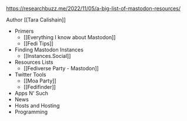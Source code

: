 https://researchbuzz.me/2022/11/05/a-big-list-of-mastodon-resources/

Author [[Tara Calishain]]

- Primers
	- [[Everything I know about Mastodon]]
	- [[Fedi Tips]]
- Finding Mastodon Instances
	- [[Instances.Social]]
- Resources Lists
	- [[Fediverse Party - Mastodon]]
- Twitter Tools
	- [[Moa Party]]
	- [[Fedifinder]]
- Apps N' Such
- News
- Hosts and Hosting
- Programming